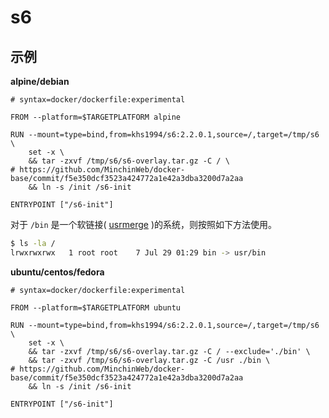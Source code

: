 # s6

## 示例

**alpine/debian**

```docker
# syntax=docker/dockerfile:experimental

FROM --platform=$TARGETPLATFORM alpine

RUN --mount=type=bind,from=khs1994/s6:2.2.0.1,source=/,target=/tmp/s6 \
    set -x \
    && tar -zxvf /tmp/s6/s6-overlay.tar.gz -C / \
# https://github.com/MinchinWeb/docker-base/commit/f5e350dcf3523a424772a1e42a3dba3200d7a2aa
    && ln -s /init /s6-init

ENTRYPOINT ["/s6-init"]
```

对于 `/bin` 是一个软链接( [usrmerge](https://wiki.debian.org/UsrMerge) )的系统，则按照如下方法使用。

```bash
$ ls -la /
lrwxrwxrwx   1 root root    7 Jul 29 01:29 bin -> usr/bin
```

**ubuntu/centos/fedora**

```docker
# syntax=docker/dockerfile:experimental

FROM --platform=$TARGETPLATFORM ubuntu

RUN --mount=type=bind,from=khs1994/s6:2.2.0.1,source=/,target=/tmp/s6 \
    set -x \
    && tar -zxvf /tmp/s6/s6-overlay.tar.gz -C / --exclude='./bin' \
    && tar -zxvf /tmp/s6/s6-overlay.tar.gz -C /usr ./bin \
# https://github.com/MinchinWeb/docker-base/commit/f5e350dcf3523a424772a1e42a3dba3200d7a2aa
    && ln -s /init /s6-init

ENTRYPOINT ["/s6-init"]
```
